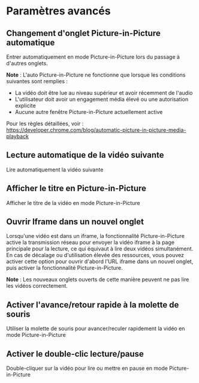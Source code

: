 # Paramètres avancés

## Changement d'onglet Picture-in-Picture automatique

Entrer automatiquement en mode Picture-in-Picture lors du passage à d'autres onglets.

**Note** : L'auto Picture-in-Picture ne fonctionne que lorsque les conditions suivantes sont remplies :

- La vidéo doit être lue au niveau supérieur et avoir récemment de l'audio
- L'utilisateur doit avoir un engagement média élevé ou une autorisation explicite
- Aucune autre fenêtre Picture-in-Picture actuellement active

Pour les règles détaillées, voir : https://developer.chrome.com/blog/automatic-picture-in-picture-media-playback

## Lecture automatique de la vidéo suivante

Lire automatiquement la vidéo suivante

## Afficher le titre en Picture-in-Picture

Afficher le titre de la vidéo en mode Picture-in-Picture

## Ouvrir Iframe dans un nouvel onglet

Lorsqu'une vidéo est dans un iframe, la fonctionnalité Picture-in-Picture active la transmission réseau pour envoyer la vidéo iframe à la page principale pour la lecture, ce qui équivaut à lire deux vidéos simultanément. En cas de décalage ou d'utilisation élevée des ressources, vous pouvez activer cette option pour ouvrir d'abord l'URL iframe dans un nouvel onglet, puis activer la fonctionnalité Picture-in-Picture.

**Note** : Les nouveaux onglets ouverts de cette manière peuvent ne pas lire les vidéos correctement.

## Activer l'avance/retour rapide à la molette de souris

Utiliser la molette de souris pour avancer/reculer rapidement la vidéo en mode Picture-in-Picture

## Activer le double-clic lecture/pause

Double-cliquer sur la vidéo pour lire ou mettre en pause en mode Picture-in-Picture
